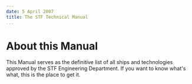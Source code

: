 ```yaml
---
date: 5 April 2007
title: The STF Technical Manual
...
```


About this Manual
=================

This Manual serves as the definitive list of all ships and technologies
approved by the STF Engineering Department. If you want to know what's
what, this is the place to get it.
